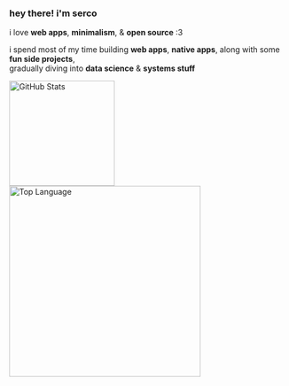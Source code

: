 ### hey there! i'm serco

i love **web apps**, **minimalism**, & **open source** :3   

i spend most of my time building **web apps**, **native apps**, along with some **fun side projects**,   
gradually diving into **data science** & **systems stuff**

<div>
<a href="https://github.com/anuraghazra/github-readme-stats?tab=readme-ov-file#github-stats-card"><img height="190" align="center" alt="GitHub Stats" src="https://github-readme-stats.vercel.app/api?username=serco-chen&show_icons=true&custom_title=GitHub+Statistics&title_color=cba6f7&theme=catppuccin_mocha&border_color=45475a"/></a>
<a href="https://github.com/anuraghazra/github-readme-stats?tab=readme-ov-file#top-languages-card"><img width="345" align="center" alt="Top Language" src="https://github-readme-stats.vercel.app/api/top-langs/?username=serco-chen&layout=compact&title_color=cba6f7&theme=catppuccin_mocha&border_color=45475a"/></a>
</div>

